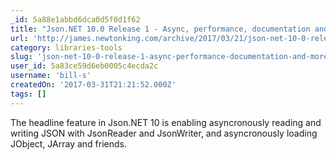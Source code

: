 ```yaml
---
_id: 5a88e1abbd6dca0d5f0d1f62
title: "Json.NET 10.0 Release 1 - Async, performance, documentation and more"
url: 'http://james.newtonking.com/archive/2017/03/21/json-net-10-0-release-1-async-performance-documentation-and-more'
category: libraries-tools
slug: 'json-net-10-0-release-1-async-performance-documentation-and-more'
user_id: 5a83ce59d6eb0005c4ecda2c
username: 'bill-s'
createdOn: '2017-03-31T21:21:52.000Z'
tags: []
---
```


The headline feature in Json.NET 10 is enabling asyncronously reading and writing JSON with JsonReader and JsonWriter, and asyncronously loading JObject, JArray and friends.
